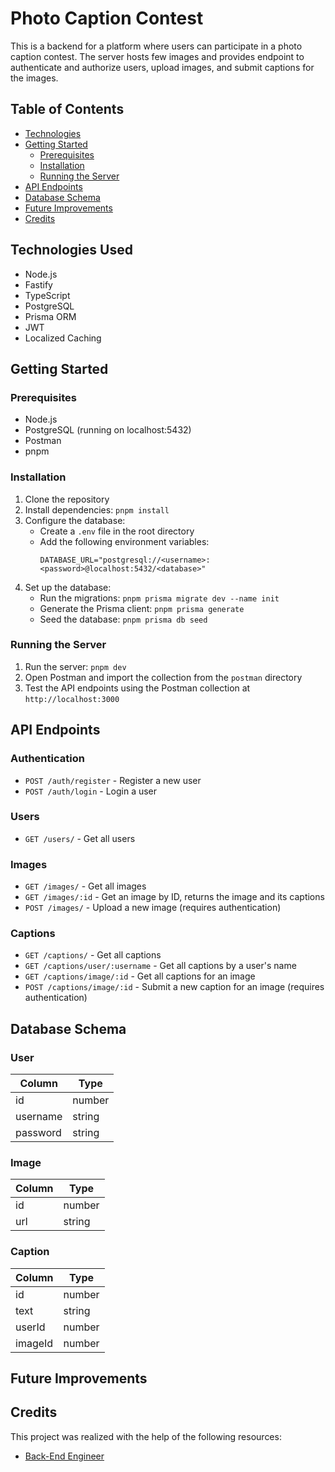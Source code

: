 # Photo Caption Contest

This is a backend for a platform where users can participate in a photo caption contest. The server hosts few images and provides endpoint to authenticate and authorize users, upload images, and submit captions for the images.

## Table of Contents

- [Technologies](#technologies)
- [Getting Started](#getting-started)
    - [Prerequisites](#prerequisites)
    - [Installation](#installation)
    - [Running the Server](#running-the-server)
- [API Endpoints](#api-endpoints)
- [Database Schema](#database-schema)
- [Future Improvements](#future-improvements)
- [Credits](#credits)

## Technologies Used

- Node.js
- Fastify
- TypeScript
- PostgreSQL
- Prisma ORM
- JWT
- Localized Caching

## Getting Started

### Prerequisites

- Node.js
- PostgreSQL (running on localhost:5432)
- Postman
- pnpm

### Installation

1. Clone the repository
2. Install dependencies: `pnpm install`
3. Configure the database:
    - Create a `.env` file in the root directory
    - Add the following environment variables:
        ```
        DATABASE_URL="postgresql://<username>:<password>@localhost:5432/<database>"
        ```
4. Set up the database:
    - Run the migrations: `pnpm prisma migrate dev --name init`
    - Generate the Prisma client: `pnpm prisma generate`
    - Seed the database: `pnpm prisma db seed`

### Running the Server

1. Run the server: `pnpm dev`
2. Open Postman and import the collection from the `postman` directory
3. Test the API endpoints using the Postman collection at `http://localhost:3000`

## API Endpoints

### Authentication

- `POST /auth/register` - Register a new user
- `POST /auth/login` - Login a user

### Users

- `GET /users/` - Get all users

### Images

- `GET /images/` - Get all images
- `GET /images/:id` - Get an image by ID, returns the image and its captions
- `POST /images/` - Upload a new image (requires authentication)

### Captions

- `GET /captions/` - Get all captions
- `GET /captions/user/:username` - Get all captions by a user's name
- `GET /captions/image/:id` - Get all captions for an image
- `POST /captions/image/:id` - Submit a new caption for an image (requires authentication)

## Database Schema

### User
| Column    | Type   |
|-----------|--------|
| id        | number |
| username  | string |
| password  | string |

### Image
| Column    | Type   |
|-----------|--------|
| id        | number |
| url       | string |

### Caption
| Column    | Type   |
|-----------|--------|
| id        | number |
| text      | string |
| userId    | number |
| imageId   | number |

## Future Improvements

## Credits

This project was realized with the help of the following resources:
- [Back-End Engineer](https://www.codecademy.com/learn/paths/back-end-engineer-career-path)